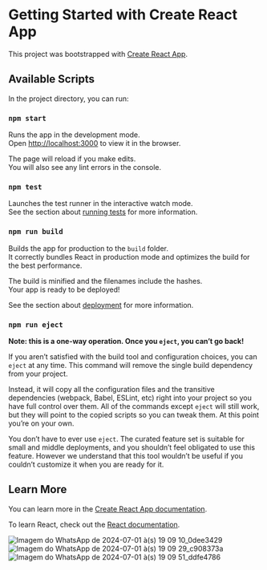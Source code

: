 # Getting Started with Create React App

This project was bootstrapped with [Create React App](https://github.com/facebook/create-react-app).

## Available Scripts

In the project directory, you can run:

### `npm start`

Runs the app in the development mode.\
Open [http://localhost:3000](http://localhost:3000) to view it in the browser.

The page will reload if you make edits.\
You will also see any lint errors in the console.

### `npm test`

Launches the test runner in the interactive watch mode.\
See the section about [running tests](https://facebook.github.io/create-react-app/docs/running-tests) for more information.

### `npm run build`

Builds the app for production to the `build` folder.\
It correctly bundles React in production mode and optimizes the build for the best performance.

The build is minified and the filenames include the hashes.\
Your app is ready to be deployed!

See the section about [deployment](https://facebook.github.io/create-react-app/docs/deployment) for more information.

### `npm run eject`

**Note: this is a one-way operation. Once you `eject`, you can’t go back!**

If you aren’t satisfied with the build tool and configuration choices, you can `eject` at any time. This command will remove the single build dependency from your project.

Instead, it will copy all the configuration files and the transitive dependencies (webpack, Babel, ESLint, etc) right into your project so you have full control over them. All of the commands except `eject` will still work, but they will point to the copied scripts so you can tweak them. At this point you’re on your own.

You don’t have to ever use `eject`. The curated feature set is suitable for small and middle deployments, and you shouldn’t feel obligated to use this feature. However we understand that this tool wouldn’t be useful if you couldn’t customize it when you are ready for it.

## Learn More

You can learn more in the [Create React App documentation](https://facebook.github.io/create-react-app/docs/getting-started).

To learn React, check out the [React documentation](https://reactjs.org/).




![Imagem do WhatsApp de 2024-07-01 à(s) 19 09 10_0dee3429](https://github.com/Matheus-Patricio/secondReactModule/assets/98114310/77bc160e-bc06-4134-9e8c-b51e96c80624)
![Imagem do WhatsApp de 2024-07-01 à(s) 19 09 29_c908373a](https://github.com/Matheus-Patricio/secondReactModule/assets/98114310/9407085a-04f6-4fdb-b0ff-f94cfdbb53af)
![Imagem do WhatsApp de 2024-07-01 à(s) 19 09 51_ddfe4786](https://github.com/Matheus-Patricio/secondReactModule/assets/98114310/edd884eb-0a17-4568-8d7b-a9623ce93445)



